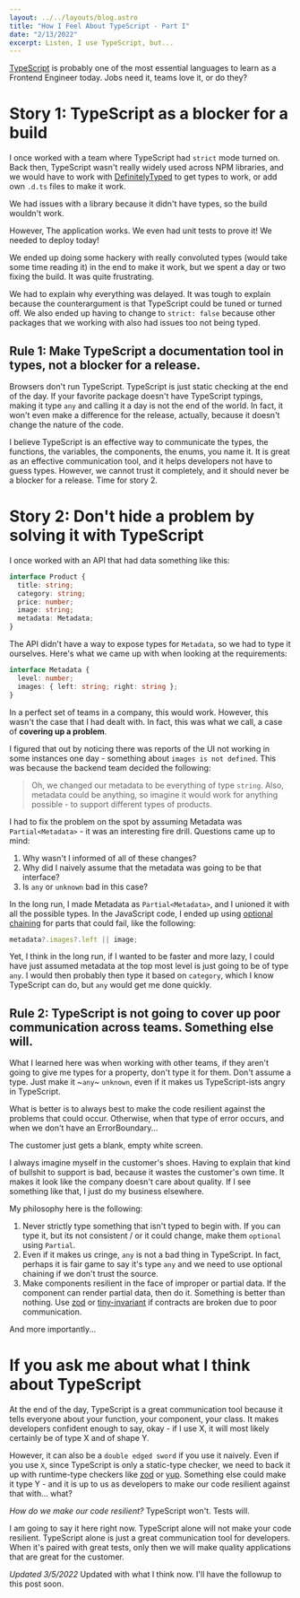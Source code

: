 ```yaml
---
layout: ../../layouts/blog.astro
title: "How I Feel About TypeScript - Part I"
date: "2/13/2022"
excerpt: Listen, I use TypeScript, but...
---
```


[TypeScript](https://www.typescriptlang.org/) is probably one of the most essential languages to learn as a Frontend Engineer today. Jobs need it, teams love it, or do they?

# Story 1: TypeScript as a blocker for a build

I once worked with a team where TypeScript had `strict` mode turned on. Back then, TypeScript wasn't really widely used across NPM libraries, and we would have to work with [DefinitelyTyped](https://github.com/DefinitelyTyped/DefinitelyTyped) to get types to work, or add own `.d.ts` files to make it work.

We had issues with a library because it didn't have types, so the build wouldn't work.

However, The application works. We even had unit tests to prove it! We needed to deploy today!

We ended up doing some hackery with really convoluted types (would take some time reading it) in the end to make it work, but we spent a day or two fixing the build. It was quite frustrating.

We had to explain why everything was delayed. It was tough to explain because the counterargument is that TypeScript could be tuned or turned off. We also ended up having to change to `strict: false` because other packages that we working with also had issues too not being typed.

## Rule 1: Make TypeScript a documentation tool in types, not a blocker for a release.

Browsers don't run TypeScript. TypeScript is just static checking at the end of the day. If your favorite package doesn't have TypeScript typings, making it type `any` and calling it a day is not the end of the world. In fact, it won't even make a difference for the release, actually, because it doesn't change the nature of the code.

I believe TypeScript is an effective way to communicate the types, the functions, the variables, the components, the enums, you name it. It is great as an effective communication tool, and it helps developers not have to guess types. However, we cannot trust it completely, and it should never be a blocker for a release. Time for story 2.

# Story 2: Don't hide a problem by solving it with TypeScript

I once worked with an API that had data something like this:

```ts
interface Product {
  title: string;
  category: string;
  price: number;
  image: string;
  metadata: Metadata;
}
```

The API didn't have a way to expose types for `Metadata`, so we had to type it ourselves. Here's what we came up with when looking at the requirements:

```ts
interface Metadata {
  level: number;
  images: { left: string; right: string };
}
```

In a perfect set of teams in a company, this would work. However, this wasn't the case that I had dealt with. In fact, this was what we call, a case of **covering up a problem**.

I figured that out by noticing there was reports of the UI not working in some instances one day - something about `images is not defined`. This was because the backend team decided the following:

> Oh, we changed our metadata to be everything of type `string`. Also, metadata could be anything, so imagine it would work for anything possible - to support different types of products.

I had to fix the problem on the spot by assuming Metadata was `Partial<Metadata>` - it was an interesting fire drill. Questions came up to mind:

1. Why wasn't I informed of all of these changes?
2. Why did I naively assume that the metadata was going to be that interface?
3. Is `any` or `unknown` bad in this case?

In the long run, I made Metadata as `Partial<Metadata>`, and I unioned it with all the possible types. In the JavaScript code, I ended up using [optional chaining](https://developer.mozilla.org/en-US/docs/Web/JavaScript/Reference/Operators/Optional_chaining) for parts that could fail, like the following:

```js
metadata?.images?.left || image;
```

Yet, I think in the long run, if I wanted to be faster and more lazy, I could have just assumed metadata at the top most level is just going to be of type `any`. I would then probably then type it based on `category`, which I know TypeScript can do, but `any` would get me done quickly.

## Rule 2: TypeScript is not going to cover up poor communication across teams. Something else will.

What I learned here was when working with other teams, if they aren't going to give me types for a property, don't type it for them. Don't assume a type. Just make it ~`any`~ `unknown`, even if it makes us TypeScript-ists angry in TypeScript.

What is better is to always best to make the code resilient against the problems that could occur. Otherwise, when that type of error occurs, and when we don't have an ErrorBoundary...

The customer just gets a blank, empty white screen.

I always imagine myself in the customer's shoes. Having to explain that kind of bullshit to support is bad, because it wastes the customer's own time. It makes it look like the company doesn't care about quality. If I see something like that, I just do my business elsewhere.

My philosophy here is the following:

1. Never strictly type something that isn't typed to begin with. If you can type it, but its not consistent / or it could change, make them `optional` using `Partial`.
2. Even if it makes us cringe, `any` is not a bad thing in TypeScript. In fact, perhaps it is fair game to say it's type `any` and we need to use optional chaining if we don't trust the source.
3. Make components resilient in the face of improper or partial data. If the component can render partial data, then do it. Something is better than nothing. Use [zod](https://github.com/colinhacks/zod) or [tiny-invariant](https://www.npmjs.com/package/tiny-invariant) if contracts are broken due to poor communication.

And more importantly...

# If you ask me about what I think about TypeScript

At the end of the day, TypeScript is a great communication tool because it tells everyone about your function, your component, your class. It makes developers confident enough to say, okay - if I use X, it will most likely certainly be of type X and of shape Y.

However, it can also be a `double edged sword` if you use it naively. Even if you use `X`, since TypeScript is only a static-type checker, we need to back it up with runtime-type checkers like [zod](https://github.com/colinhacks/zod) or [yup](https://github.com/jquense/yup). Something else could make it type Y - and it is up to us as developers to make our code resilient against that with... what?

_How do we make our code resilient?_ TypeScript won't. Tests will.

I am going to say it here right now. TypeScript alone will not make your code resilient. TypeScript alone is just a great communication tool for developers. When it's paired with great tests, only then we will make quality applications that are great for the customer.

_Updated 3/5/2022_ Updated with what I think now. I'll have the followup to this post soon.
